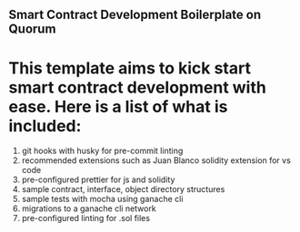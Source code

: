 ## Smart Contract Development Boilerplate on Quorum

# This template aims to kick start smart contract development with ease. Here is a list of what is included:

1. git hooks with husky for pre-commit linting
2. recommended extensions such as Juan Blanco solidity extension for vs code
3. pre-configured prettier for js and solidity
4. sample contract, interface, object directory structures
5. sample tests with mocha using ganache cli
6. migrations to a ganache cli network
7. pre-configured linting for .sol files

